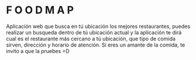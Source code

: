 ﻿#  F O O D M A P

Aplicación web que busca en tú ubicación los mejores restaurantes, puedes realizar un busqueda dentro de tú ubicación actual y la aplicación te dirá cual es el restaurante más cercano a tú ubicación, que tipo de comida sirven, dirección y horario de atención. Si eres un amante de la comida, te invito a que la pruebes =D